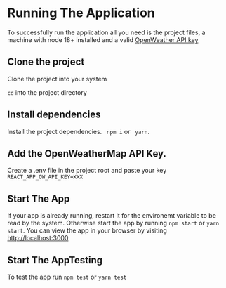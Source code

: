# Running The Application

To successfully run the application all you need is the project files, a machine with node 18+ installed and a valid [OpenWeather API key](https://openweathermap.org/api)

## Clone the project

Clone the project into your system

`cd` into the project directory

## Install dependencies

Install the project dependencies. `
npm i` or `
yarn`.

## Add the OpenWeatherMap API Key.

Create a .env file in the project root and paste your key `
REACT_APP_OW_API_KEY=XXX`

## Start The App

If your app is already running, restart it for the environemt variable to be read by the system. Otherwise start the app by running `npm start` or `yarn start`. You can view the app in your browser by visiting [http://localhost:3000](http://localhost:3000)

## Start The AppTesting

To test the app run `npm test` or `yarn test`
